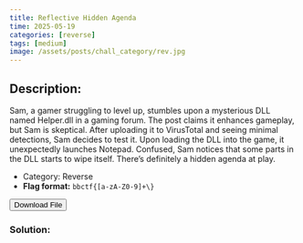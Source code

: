```yaml
---
title: Reflective Hidden Agenda
time: 2025-05-19
categories: [reverse]
tags: [medium]
image: /assets/posts/chall_category/rev.jpg
---
```


## Description:

Sam, a gamer struggling to level up, stumbles upon a mysterious DLL named Helper.dll in a gaming forum. The post claims it enhances gameplay, but Sam is skeptical. After uploading it to VirusTotal and seeing minimal detections, Sam decides to test it. Upon loading the DLL into the game, it unexpectedly launches Notepad. Confused, Sam notices that some parts in the DLL starts to wipe itself. There’s definitely a hidden agenda at play. 

- Category: Reverse
- **Flag format:** `bbctf{[a-zA-Z0-9]+\}`

<button onclick="downloadFile()">Download File</button>

<script>
function downloadFile() {
    const link = document.createElement('a');
    link.href = 'https://github.com/0x251e-challenge/challenges/raw/main/union-depository/reverse/reflective-hidden-agenda/Helper.dll';
    link.download = 'Helper.dll';
    link.click();
}
</script>

### Solution:

